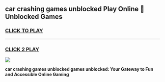 
## car crashing games unblocked Play Online 👋 Unblocked Games
<h3>
<a href="https://premium.freeplayer.one?title=car_crashing_games_unblocked&ref=19F">CLICK TO PLAY</a></h3>
<hr>

<h3>
<a href="https://premium.freeplayer.one?title=car_crashing_games_unblocked&ref=19F">CLICK 2 PLAY</a>
  
</h3>

<a href="https://premium.freeplayer.one?title=car_crashing_games_unblocked&ref=19F"><img src="https://clearcache.store/games.png"></a>


**car crashing games unblocked games unblocked: Your Gateway to Fun and Accessible Online Gaming**

